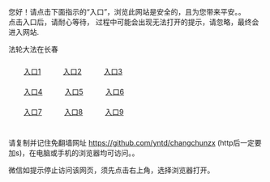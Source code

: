 您好！请点击下面指示的“入口”，浏览此网站是安全的，且为您带来平安。。 <br/>
点击入口后，请耐心等待， 过程中可能会出现无法打开的提示，请忽略，最终会进入网站. </br>

法轮大法在长春<br/>
<div style="padding:10px"><a style="margin:20px" target="_blank" href="https://d245nt8810za0c.cloudfront.net/2Qpsp?xpsazmt" id="ccLink1" rel="nofollow">入口1</a> <a target="_blank" style="margin:20px" href="https://d3azxtx8c6ta9b.cloudfront.net/2Qpsp?gtnmfoqk" id="ccLink2" rel="nofollow">入口2</a> <a style="margin:20px" target="_blank" href="https://d3ug7hnq6tixgp.cloudfront.net/2Qpsp?ylhxbmd" id="ccLink3" rel="nofollow">入口3</a></div>

<div style="padding:10px" ><a style="margin:20px" target="_blank" href="https://d245nt8810za0c.cloudfront.net/2Qpsp?xpsazmt" id="ccLink4" rel="nofollow">入口4</a> <a style="margin:20px" href="https://d3azxtx8c6ta9b.cloudfront.net/2Qpsp?gtnmfoqk" target="_blank" id="ccLink5" rel="nofollow">入口5</a> <a style="margin:20px" href="https://d3ug7hnq6tixgp.cloudfront.net/2Qpsp?ylhxbmd" target="_blank" id="ccLink6" rel="nofollow">入口6</a></div>

<div style="padding:10px"><a style="margin:20px" target="_blank" href="https://d245nt8810za0c.cloudfront.net/2Qpsp?xpsazmt" id="ccLink7" rel="nofollow">入口7</a> <a style="margin:20px" href="https://d3azxtx8c6ta9b.cloudfront.net/2Qpsp?gtnmfoqk" target="_blank" id="ccLink8" rel="nofollow">入口8</a> <a style="margin:20px" target="_blank" href="https://d3ug7hnq6tixgp.cloudfront.net/2Qpsp?ylhxbmd" id="ccLink9" rel="nofollow">入口9</a></div>

<br/>



请复制并记住免翻墙网址 https://github.com/yntd/changchunzx (http后一定要加s)，在电脑或手机的浏览器均可访问。。<br/>

微信如提示停止访问该网页，须先点击右上角，选择浏览器打开。
